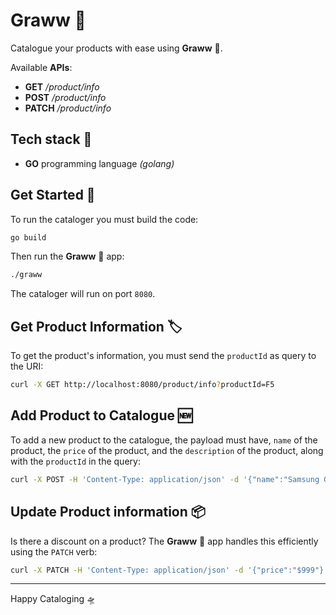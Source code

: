 
# Graww 🦁

Catalogue your products with ease using **Graww** 🦁.

Available **APIs**:

  - **GET** */product/info*
  - **POST** */product/info*
  - **PATCH** */product/info*

## Tech stack 🤖

* **GO** programming language *(golang)*

## Get Started 🚀

To run the cataloger you must build the code:

```bash
go build
```

Then run the **Graww** 🦁 app:

```bash
./graww
```

The cataloger will run on port `8080`.

## Get Product Information 🏷️

To get the product's information, you must send the `productId` as query to the URI:

```bash
curl -X GET http://localhost:8080/product/info?productId=F5
```

## Add Product to Catalogue 🆕

To add a new product to the catalogue, the payload must have, `name` of the product, the `price` of the product, and the `description` of the product, along with the `productId` in the query:

```bash
curl -X POST -H 'Content-Type: application/json' -d '{"name":"Samsung Galaxy S25 Ultra", "price":"$1299", "description":"Simple. Impactful."}' http://localhost:8080/product/info?productId=SGS25U
```

## Update Product information 📦

Is there a discount on a product? The **Graww** 🦁 app handles this efficiently using the `PATCH` verb:

```bash
curl -X PATCH -H 'Content-Type: application/json' -d '{"price":"$999"}' http://localhost:8080/product/info?productId=SGS25U
```

---

Happy Cataloging 🛸
